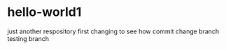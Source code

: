 # hello-world1
just another respository
first changing  to see how commit change
branch
testing branch

